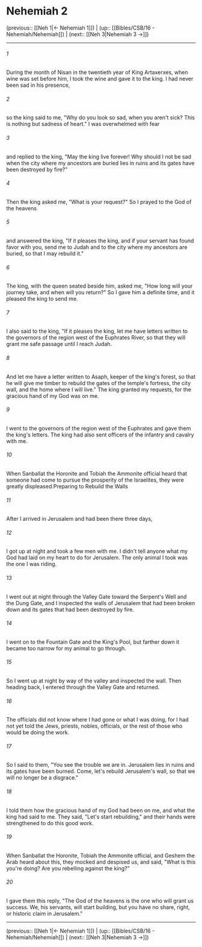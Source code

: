# Nehemiah 2

(previous:: [[Neh 1|← Nehemiah 1]]) | (up:: [[Bibles/CSB/16 - Nehemiah/Nehemiah]]) | (next:: [[Neh 3|Nehemiah 3 →]])

***


###### 1 
During the month of Nisan in the twentieth year of King Artaxerxes, when wine was set before him, I took the wine and gave it to the king. I had never been sad in his presence, 

###### 2 
so the king said to me, "Why do you look so sad, when you aren't sick? This is nothing but sadness of heart." I was overwhelmed with fear 

###### 3 
and replied to the king, "May the king live forever! Why should I not be sad when the city where my ancestors are buried lies in ruins and its gates have been destroyed by fire?" 

###### 4 
Then the king asked me, "What is your request?" So I prayed to the God of the heavens 

###### 5 
and answered the king, "If it pleases the king, and if your servant has found favor with you, send me to Judah and to the city where my ancestors are buried, so that I may rebuild it." 

###### 6 
The king, with the queen seated beside him, asked me, "How long will your journey take, and when will you return?" So I gave him a definite time, and it pleased the king to send me. 

###### 7 
I also said to the king, "If it pleases the king, let me have letters written to the governors of the region west of the Euphrates River, so that they will grant me safe passage until I reach Judah. 

###### 8 
And let me have a letter written to Asaph, keeper of the king's forest, so that he will give me timber to rebuild the gates of the temple's fortress, the city wall, and the home where I will live." The king granted my requests, for the gracious hand of my God was on me. 

###### 9 
I went to the governors of the region west of the Euphrates and gave them the king's letters. The king had also sent officers of the infantry and cavalry with me. 

###### 10 
When Sanballat the Horonite and Tobiah the Ammonite official heard that someone had come to pursue the prosperity of the Israelites, they were greatly displeased.Preparing to Rebuild the Walls 

###### 11 
After I arrived in Jerusalem and had been there three days, 

###### 12 
I got up at night and took a few men with me. I didn't tell anyone what my God had laid on my heart to do for Jerusalem. The only animal I took was the one I was riding. 

###### 13 
I went out at night through the Valley Gate toward the Serpent's Well and the Dung Gate, and I inspected the walls of Jerusalem that had been broken down and its gates that had been destroyed by fire. 

###### 14 
I went on to the Fountain Gate and the King's Pool, but farther down it became too narrow for my animal to go through. 

###### 15 
So I went up at night by way of the valley and inspected the wall. Then heading back, I entered through the Valley Gate and returned. 

###### 16 
The officials did not know where I had gone or what I was doing, for I had not yet told the Jews, priests, nobles, officials, or the rest of those who would be doing the work. 

###### 17 
So I said to them, "You see the trouble we are in. Jerusalem lies in ruins and its gates have been burned. Come, let's rebuild Jerusalem's wall, so that we will no longer be a disgrace." 

###### 18 
I told them how the gracious hand of my God had been on me, and what the king had said to me. They said, "Let's start rebuilding," and their hands were strengthened to do this good work. 

###### 19 
When Sanballat the Horonite, Tobiah the Ammonite official, and Geshem the Arab heard about this, they mocked and despised us, and said, "What is this you're doing? Are you rebelling against the king?" 

###### 20 
I gave them this reply, "The God of the heavens is the one who will grant us success. We, his servants, will start building, but you have no share, right, or historic claim in Jerusalem."

***

(previous:: [[Neh 1|← Nehemiah 1]]) | (up:: [[Bibles/CSB/16 - Nehemiah/Nehemiah]]) | (next:: [[Neh 3|Nehemiah 3 →]])
